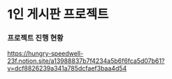 # 1인 게시판 프로젝트
### 프로젝트 진행 현황
https://hungry-speedwell-23f.notion.site/a13988837b7f4234a5b6f6fca5d07b61?v=dcf8826239a341a785dcfaef3baa4d54
